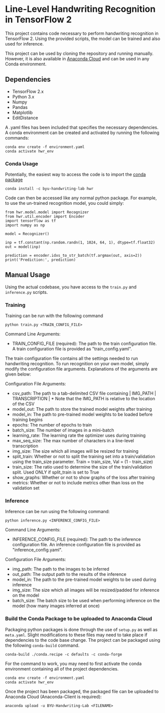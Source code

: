 # Line-Level Handwriting Recognition in TensorFlow 2

This project contains code necessary to perform handwriting recognition
in TensorFlow 2. Using the provided scripts, the model can be trained and
also used for inference.

This project can be used by cloning the repository and running manually. However, it is also available in
[Anaconda Cloud](https://anaconda.org/BYU-Handwriting-Lab/hwr) and can be used in any Conda environment.

## Dependencies
* TensorFlow 2.x
* Python 3.x
* Numpy
* Pandas
* Matplotlib
* EditDistance

A .yaml files has been included that specifies the necessary dependencies. A conda environment can be
created and activated by running the following commands:

```
conda env create -f environment.yaml
conda activate hwr_env
```

### Conda Usage

Potentially, the easiest way to access the code is to import the [conda package](https://anaconda.org/byu-handwriting-lab/hwr)

```
conda install -c byu-handwriting-lab hwr
```

Code can then be accessed like any normal python package. For example, to use the un-trained recognition model,
you could simply:

```
from hwr.model.model import Recognizer
from hwr.util.encoder import Encoder
import tensorflow as tf
import numpy as np

model = Recognizer()

inp = tf.constant(np.random.randn(1, 1024, 64, 1), dtype=tf.float32)
out = model(inp)

prediction = encoder.idxs_to_str_batch(tf.argmax(out, axis=2))
print('Prediction:', prediction)
```

## Manual Usage

Using the actual codebase, you have access to the ```train.py``` and ```inference.py``` scripts.

### Training

Training can be run with the following command

```
python train.py <TRAIN_CONFIG_FILE>
```

Command Line Arguments:
* TRAIN_CONFIG_FILE (required): The path to the train configuration file. A train configuration file
  is provided as "train_config.yaml".

The train configuration file contains all the settings needed to run handwriting recognition. To run recognition on
your own model, simply modify the configuration file arguments. Explanations of the arguments are given below:

Configuration File Arguments:
* csv_path: The path to a tab-delimited CSV file containing | IMG_PATH | TRANSCRIPTION |
            * Note that the IMG_PATH is relative to the location of the CSV
* model_out: The path to store the trained model weights after training
* model_in: The path to pre-trained model weights to be loaded before training begins
* epochs: The number of epochs to train
* batch_size: The number of images in a mini-batch
* learning_rate: The learning rate the optimizer uses during training
* max_seq_size: The max number of characters in a line-level transcription
* img_size: The size which all images will be resized for training
* split_train: Whether or not to split the training set into a train/validation using the train_size parameter.
               Train = train_size, Val = (1 - train_size)
* train_size: The ratio used to determine the size of the train/validation split.
              Used ONLY if split_train is set to True
* show_graphs: Whether or not to show graphs of the loss after training
* metrics: Whether or not to include metrics other than loss on the validation set

### Inference

Inference can be run using the following command:

```
python inference.py <INFERENCE_CONFIG_FILE>
```

Command Line Arguments:
* INFERENCE_CONFIG_FILE (required): The path to the inference configuration file. An inference configuration
  file is provided as "inference_config.yaml".

Configuration File Arguments:
* img_path: The path to the images to be inferred
* out_path: The output path to the results of the inference
* model_in: The path to the pre-trained model weights to be used during inference
* img_size: The size which all images will be resized/padded for inference on the model
* batch_size: The batch size to be used when performing inference on the model (how many images inferred at once)


### Build the Conda Package to be uploaded to Anaconda Cloud

Packaging python packages is done through the use of ```setup.py```  as well as ```meta.yaml```. Slight modifications
to these files may need to take place if dependencies to the code base change. The project can be packaged using the
following ```conda-build``` command.

```
conda-build ./conda.recipe -c defaults -c conda-forge
```

For the command to work, you may need to first activate the conda environment containing all of the project dependencies.

```
conda env create -f environment.yaml
conda activate hwr_env
```

Once the project has been packaged, the packaged file can be uploaded to Anaconda Cloud (Anaconda-Client is required):

```
anaconda upload -u BYU-Handwriting-Lab <FILENAME>
```

